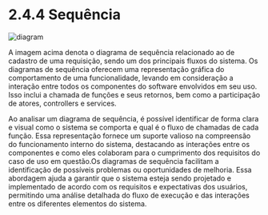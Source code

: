 # 2.4.4 Sequência

![diagram](https://www.plantuml.com/plantuml/svg/0/jLN1Rjim3BtdAuIUKg3T1-GmTElGMx4YxKvLCIWIqmfLgOMK3UnpXXts8VcnqV8SowcQhWFcWo5JVEHx92MVSJAKcgUW63ODeFLcfkGnDaLI3JU6V5I6rT4NRhO_vECexziO0jZa8x9QKyIKVIwwrIcWU-wqClOn-toKnUW2c7pwBfwOA0RZ8dqbs6J7fH3oxAs96i_7_GcEWLflOnq3bFnQrYvUzsvLg1MtZ2tyDTOG1D_gcPQomLuAvYk0Ulm996E6Mf--xmkwK5S4qf07K4uWhD4PYPYpRdzjVyQCwcilcAw-2_K0nW7nt3lbeh8DSJpHoF04d0XEr2QvWWOVQro5kBgzKxQmziQ9wHAIoInoqjnBoRdNjNz9Vzc4vAza12zyWDkxAOq3crD2--CZt8h9MAYnMPzkFckatMT6bqEqZsoZQ6bDyCxG66L-_2hml4OsPnUohMm2TV94tLh4rGCE0rSAK6n2M-6o6ywNjRzPkCPUU5NBuHfqlTe5STxA7J2Det5UxQVCIsd_GCAupUQH_3HpFc13jSgyVQMAf6Mf1bGPfHgs4FXgqQuJURpNU0zaw2O-0hvfPaQ5xnXInizJz_xhwHX4_u_nU7RQ3q0h1_BFfJQ2bi1o1oPJWWVRR7OclmZvBVq6)

A imagem acima denota o diagrama de sequência relacionado ao de cadastro de uma requisição, sendo um dos principais 
fluxos do sistema. Os diagramas de sequência oferecem uma representação gráfica do comportamento de uma funcionalidade,
levando em consideração a interação entre todos os componentes do software envolvidos em seu uso. Isso inclui a chamada 
de funções e seus retornos, bem como a participação de atores, controllers e services.

Ao analisar um diagrama de sequência, é possível identificar de forma clara e visual como o sistema se comporta e qual 
é o fluxo de chamadas de cada função. Essa representação fornece um suporte valioso na compreensão do funcionamento interno
do sistema, destacando as interações entre os componentes e como eles colaboram para o cumprimento dos requisitos do caso
de uso em questão.Os diagramas de sequência facilitam a identificação de possíveis problemas ou oportunidades de melhoria.
Essa abordagem ajuda a garantir que o sistema esteja sendo projetado e implementado de acordo com os requisitos e expectativas
dos usuários, permitindo uma análise detalhada do fluxo de execução e das interações entre os diferentes elementos do sistema.